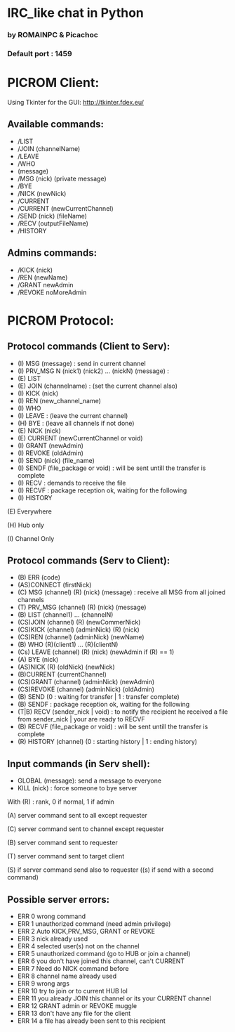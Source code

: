 # IRC_like chat in Python

### by ROMAINPC & Picachoc

### Default port : 1459

# PICROM Client:

Using Tkinter for the GUI: http://tkinter.fdex.eu/

## Available commands:
- /LIST
- /JOIN (channelName)
- /LEAVE
- /WHO
- (message)
- /MSG (nick) (private message)
- /BYE
- /NICK (newNick)
- /CURRENT
- /CURRENT (newCurrentChannel)
- /SEND (nick) (fileName)
- /RECV (outputFileName)
- /HISTORY

## Admins commands:
- /KICK (nick)
- /REN (newName)
- /GRANT newAdmin
- /REVOKE noMoreAdmin



# PICROM Protocol:
## Protocol commands (Client to Serv):
- (I) MSG (message) : send in current channel
- (I) PRV_MSG N (nick1) (nick2) ... (nickN) (message) :
- (E) LIST
- (E) JOIN (channelname) : (set the current channel also)
- (I) KICK (nick)
- (I) REN (new_channel_name)
- (I) WHO
- (I) LEAVE : (leave the current channel)
- (H) BYE : (leave all channels if not done)
- (E) NICK (nick)
- (E) CURRENT (newCurrentChannel or void)
- (I) GRANT (newAdmin)
- (I) REVOKE (oldAdmin)
- (I) SEND (nick) (file_name)
- (I) SENDF (file_package or void) : will be sent untill the transfer is complete
- (I) RECV : demands to receive the file
- (I) RECVF : package reception ok, waiting for the following
- (I) HISTORY



(E) Everywhere

(H) Hub only

(I) Channel Only

## Protocol commands (Serv to Client):
- (B) ERR (code)
- (AS)CONNECT (firstNick)
- (C) MSG (channel) (R) (nick) (message) : receive all MSG from all joined channels
- (T) PRV_MSG (channel) (R) (nick) (message)
- (B) LIST (channel1) ... (channelN)
- (CS)JOIN (channel) (R) (newCommerNick)
- (CS)KICK (channel) (adminNick) (R) (nick)
- (CS)REN (channel) (adminNick) (newName)
- (B) WHO (R)(client1) ... (R)(clientN)
- (Cs) LEAVE (channel) (R) (nick) (newAdmin if (R) == 1)
- (A) BYE (nick)
- (AS)NICK (R) (oldNick) (newNick)
- (B)CURRENT (currentChannel)
- (CS)GRANT (channel) (adminNick) (newAdmin)
- (CS)REVOKE (channel) (adminNick) (oldAdmin)
- (B) SEND (0 : waiting for transfer | 1 : transfer complete)
- (B) SENDF : package reception ok, waiting for the following
- (T|B) RECV (sender_nick | void) : to notify the recipient he received a file from sender_nick | your are ready to RECVF
- (B) RECVF (file_package or void) : will be sent untill the transfer is complete
- (R) HISTORY (channel) (0 : starting history | 1 : ending history)

## Input commands (in Serv shell):
- GLOBAL (message): send a message to everyone
- KILL (nick) : force someone to bye server



With (R) : rank, 0 if normal, 1 if admin

(A) server command sent to all except requester

(C) server command sent to channel except requester

(B) server command sent to requester

(T) server command sent to target client

(S) if server command send also to requester ((s) if send with a second command)


## Possible server errors:
- ERR 0  wrong command
- ERR 1  unauthorized command (need admin privilege)
- ERR 2  Auto KICK,PRV_MSG, GRANT or REVOKE
- ERR 3  nick already used
- ERR 4  selected user(s) not on the channel
- ERR 5  unauthorized command (go to HUB or join a channel)
- ERR 6 you don't have joined this channel, can't CURRENT
- ERR 7  Need do NICK command before
- ERR 8  channel name already used
- ERR 9 wrong args
- ERR 10 try to join or to current HUB lol
- ERR 11 you already JOIN this channel or its your CURRENT channel
- ERR 12 GRANT admin or REVOKE muggle
- ERR 13 don't have any file for the client
- ERR 14 a file has already been sent to this recipient
